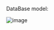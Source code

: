 
DataBase model:

![image](https://user-images.githubusercontent.com/75685022/163733577-e490ae2b-949f-4087-871a-453851dc74da.png)
